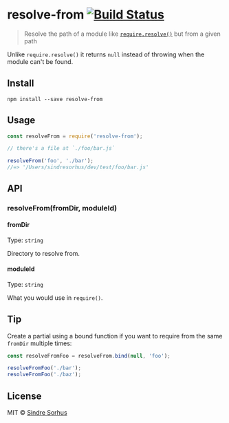 # resolve-from [![Build Status](https://travis-ci.org/sindresorhus/resolve-from.svg?branch=master)](https://travis-ci.org/sindresorhus/resolve-from)

> Resolve the path of a module like [`require.resolve()`](http://nodejs.org/api/globals.html#globals_require_resolve) but from a given path

Unlike `require.resolve()` it returns `null` instead of throwing when the module can't be found.

## Install

```
npm install --save resolve-from
```

## Usage

```js
const resolveFrom = require('resolve-from');

// there's a file at `./foo/bar.js`

resolveFrom('foo', './bar');
//=> '/Users/sindresorhus/dev/test/foo/bar.js'
```

## API

### resolveFrom(fromDir, moduleId)

#### fromDir

Type: `string`

Directory to resolve from.

#### moduleId

Type: `string`

What you would use in `require()`.

## Tip

Create a partial using a bound function if you want to require from the same `fromDir` multiple times:

```js
const resolveFromFoo = resolveFrom.bind(null, 'foo');

resolveFromFoo('./bar');
resolveFromFoo('./baz');
```

## License

MIT © [Sindre Sorhus](http://sindresorhus.com)
